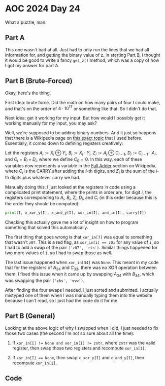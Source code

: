 # AOC 2024 Day 24

What a puzzle, man. 

## Part A

This one wasn't bad at all. Just had to only run the lines that we had all information for, and getting the binary value of z. In starting Part B, I thought it would be good to write a fancy `get_z()` method, which was a copy of how I got my answer for part A. 

## Part B (Brute-Forced)

Okay, here's the thing. 

First idea: brute force. Did the math on how many pairs of four I could make, and that's on the order of $4\cdot 10^{17}$ or something like that. So I didn't do that. 

Next idea: get it working for my input. But how would I possibly get it working manually for my input, you may ask? 

Well, we're supposed to be adding binary numbers. And it just so happens that there is a Wikipedia page on [this exact topic](https://en.wikipedia.org/wiki/Adder_(electronics)) that I used before. Essentially, it comes down to defining registers creatively:


Let the registers $A_i:=X_i\oplus Y_i$, $B_i:=X_i\cdot Y_i$, $Z_i:=A_i\oplus C_{i-1}$, $D_i:=C_{i-1}\cdot A_i$, and $C_i=B_i+D_i$, where we define $C_0=0$. In this way, each of these variables now represents a variable in the [Full Adder](https://en.wikipedia.org/wiki/Adder_(electronics)#Full_adder) section on Wikipedia, where $C_i$ is the CARRY after adding the $i$-th digits, and $Z_i$ is the sum of the $i$-th digits plus whatever carry we had. 

Manually doing this, I just looked at the registers in code using a complicated print statement, where the prints in order are, for digit $i$, the registers corresponding to $A_i$, $B_i$, $Z_i$, $D_i$, and $C_i$ (in this order because this is the order they should be computed):
```python
print(I, x_xor_y[I], x_and_y[I], xor_in[I], and_in[I], carry[I])
```
Checking this actually gave me a lot of insight on how to program something that solved this automatically.

The first thing that goes wrong is that `xor_in[7]` was equal to something that wasn't `z07`. This is a red flag, as `xor_in[i] == z0i` for any value of `i`, so I had to add a swap of the pair `('z07', 'rts')`. Similar things happened for two more values of `i`, so I had to swap those as well. 

The last issue happened when `xor_in[34]` was `None`. This meant in my code that for the registers of $A_{34}$ and $C_{33}$, there was no XOR operation between them. I fixed this issue when it came up by swapping $A_{34}$ with $B_{34}$, which was swapping the pair `('chv', 'vvw')`. 

After finding the four swaps I needed, I just sorted and submitted. I actually mistyped one of them when I was manually typing them into the website because I can't read, so I just had the code do it for me. 

## Part B (General)

Looking at the above logic of why I swapped when I did, I just needed to fix those two cases (the second I'm not so sure about all the time):

1. If `xor_in[I] != None and xor_in[I] != zstr`, where `zstr` was the valid register, then swap those two registers and recompute `xor_in[I]`. 

2. If `xor_in[I] == None`, then swap `x_xor_y[I]` and `x_and_y[I]`, then recompute `xor_in[I]`. 


## Code